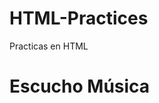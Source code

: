 # HTML-Practices
Practicas en HTML
<!DOCTYPE html>
<html>
  <head>
    <title><strong>Prácticas en HTML</strong></title>
    <body>
      <h1>Escucho Música</h1>
    </body>
  </head>
</html>
